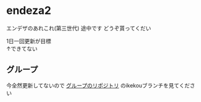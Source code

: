 # endeza2
エンデザのあれこれ(第三世代)
途中です
どうぞ貰ってくだい

1日一回更新が目標<br>
↑できてない

<!DOCUTYPE html>
<h2>グループ</h2>
今全然更新してないので
<a href="https://github.com/EngineeringDesign/webapp-group10">グループのリポジトリ</a>
のikekouブランチを見てください
